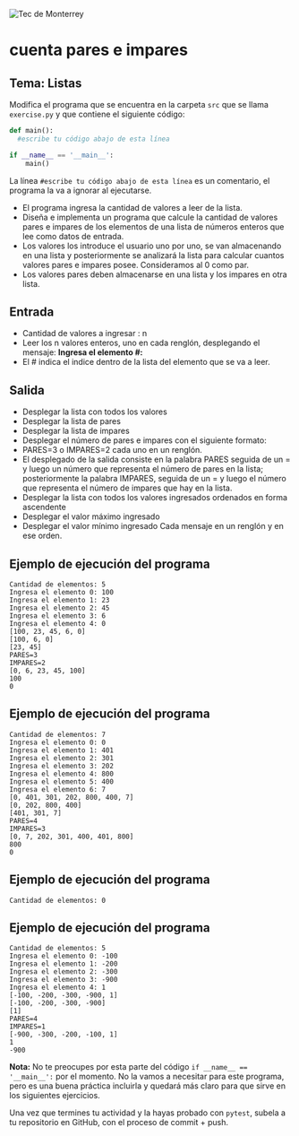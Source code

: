 ![Tec de Monterrey](../../images/logotecmty.png)
# cuenta pares e impares
## Tema: Listas

Modifica el programa que se encuentra en la carpeta `src` que se llama `exercise.py` y que contiene el siguiente código:

```python
def main():
  #escribe tu código abajo de esta línea

if __name__ == '__main__':
    main()
```

La línea `#escribe tu código abajo de esta línea` es un comentario, el programa la va a ignorar al ejecutarse.
- El programa ingresa la cantidad de valores a leer de la lista.
- Diseña e implementa un programa que calcule la cantidad de valores pares e impares de los elementos de una lista de números enteros que lee como datos de entrada. 
- Los valores los introduce el usuario uno por uno, se van almacenando en una lista y posteriormente se analizará la lista para calcular cuantos valores pares e impares posee. Consideramos al 0 como par.
- Los valores pares deben almacenarse en una lista y los impares en otra lista.


## Entrada
- Cantidad de valores a ingresar : n
- Leer los n valores enteros, uno en cada renglón, desplegando el mensaje:   __Ingresa el elemento \#:__
- El # indica el indice dentro de la lista del elemento que se va a leer.

## Salida
- Desplegar la lista con todos los valores
- Desplegar la lista de pares 
- Desplegar la lista de impares 
- Desplegar  el número de pares e impares con el siguiente formato: 
- PARES=3 o IMPARES=2 cada uno en un renglón. 
- El desplegado de la salida consiste en la palabra PARES seguida de un = y luego un número que representa el número de pares en la lista; posteriormente la palabra IMPARES, seguida de un = y luego el número que representa el número de impares que hay en la lista. 
- Desplegar la lista con todos los valores ingresados ordenados en forma ascendente
- Desplegar el valor máximo ingresado
- Desplegar el valor mínimo ingresado
Cada mensaje en un renglón y en ese orden.

## Ejemplo de ejecución del programa
```
Cantidad de elementos: 5
Ingresa el elemento 0: 100
Ingresa el elemento 1: 23
Ingresa el elemento 2: 45
Ingresa el elemento 3: 6
Ingresa el elemento 4: 0
[100, 23, 45, 6, 0]
[100, 6, 0]
[23, 45]
PARES=3
IMPARES=2
[0, 6, 23, 45, 100]
100
0
```

## Ejemplo de ejecución del programa

```
Cantidad de elementos: 7
Ingresa el elemento 0: 0
Ingresa el elemento 1: 401
Ingresa el elemento 2: 301
Ingresa el elemento 3: 202
Ingresa el elemento 4: 800
Ingresa el elemento 5: 400
Ingresa el elemento 6: 7
[0, 401, 301, 202, 800, 400, 7]
[0, 202, 800, 400]
[401, 301, 7]
PARES=4
IMPARES=3
[0, 7, 202, 301, 400, 401, 800]
800
0
```


## Ejemplo de ejecución del programa
```
Cantidad de elementos: 0
```

## Ejemplo de ejecución del programa
```
Cantidad de elementos: 5
Ingresa el elemento 0: -100
Ingresa el elemento 1: -200
Ingresa el elemento 2: -300
Ingresa el elemento 3: -900
Ingresa el elemento 4: 1
[-100, -200, -300, -900, 1]
[-100, -200, -300, -900]
[1]
PARES=4
IMPARES=1
[-900, -300, -200, -100, 1]
1
-900

```
**Nota:** No te preocupes por esta parte del código `if __name__ == '__main__':` por el momento. No la vamos a necesitar para este programa, pero es una buena práctica incluirla y quedará más claro para que sirve en los siguientes ejercicios.

Una vez que termines tu actividad y la hayas probado con `pytest`, subela a tu repositorio en GitHub, con el proceso de commit + push.
